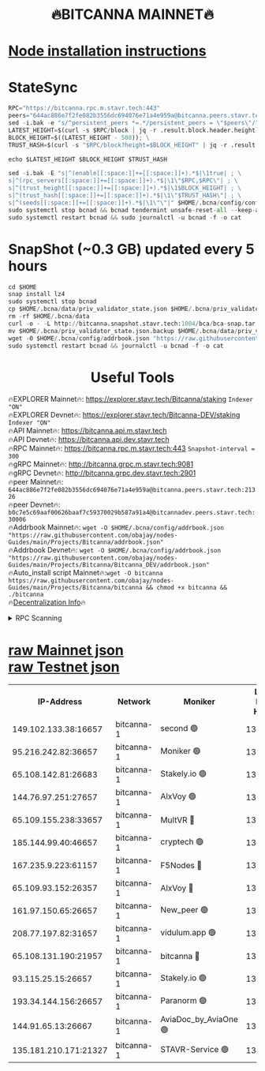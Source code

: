 <h1 align="center"> 🔥BITCANNA MAINNET🔥</h1>


[Node installation instructions](https://github.com/obajay/nodes-Guides/tree/main/Projects/Bitcanna)
=

# StateSync
```python
RPC="https://bitcanna.rpc.m.stavr.tech:443"
peers="644ac886e7f2fe082b3556dc694076e71a4e959a@bitcanna.peers.stavr.tech:21326"
sed -i.bak -e "s/^persistent_peers *=.*/persistent_peers = \"$peers\"/" $HOME/.bcna/config/config.toml
LATEST_HEIGHT=$(curl -s $RPC/block | jq -r .result.block.header.height); \
BLOCK_HEIGHT=$((LATEST_HEIGHT - 500)); \
TRUST_HASH=$(curl -s "$RPC/block?height=$BLOCK_HEIGHT" | jq -r .result.block_id.hash)

echo $LATEST_HEIGHT $BLOCK_HEIGHT $TRUST_HASH

sed -i.bak -E "s|^(enable[[:space:]]+=[[:space:]]+).*$|\1true| ; \
s|^(rpc_servers[[:space:]]+=[[:space:]]+).*$|\1\"$RPC,$RPC\"| ; \
s|^(trust_height[[:space:]]+=[[:space:]]+).*$|\1$BLOCK_HEIGHT| ; \
s|^(trust_hash[[:space:]]+=[[:space:]]+).*$|\1\"$TRUST_HASH\"| ; \
s|^(seeds[[:space:]]+=[[:space:]]+).*$|\1\"\"|" $HOME/.bcna/config/config.toml
sudo systemctl stop bcnad && bcnad tendermint unsafe-reset-all --keep-addr-book
sudo systemctl restart bcnad && sudo journalctl -u bcnad -f -o cat
```
# SnapShot (~0.3 GB) updated every 5 hours
```python
cd $HOME
snap install lz4
sudo systemctl stop bcnad
cp $HOME/.bcna/data/priv_validator_state.json $HOME/.bcna/priv_validator_state.json.backup
rm -rf $HOME/.bcna/data
curl -o - -L http://bitcanna.snapshot.stavr.tech:1004/bca/bca-snap.tar.lz4 | lz4 -c -d - | tar -x -C $HOME/.bcna --strip-components 2
mv $HOME/.bcna/priv_validator_state.json.backup $HOME/.bcna/data/priv_validator_state.json
wget -O $HOME/.bcna/config/addrbook.json "https://raw.githubusercontent.com/obajay/nodes-Guides/main/Projects/Bitcanna/addrbook.json"
sudo systemctl restart bcnad && journalctl -u bcnad -f -o cat
```

 <h1 align="center"> Useful Tools</h1>

🔥EXPLORER Mainnet🔥:    https://explorer.stavr.tech/Bitcanna/staking          `Indexer "ON"` \
🔥EXPLORER Devnet🔥:     https://explorer.stavr.tech/Bitcanna-DEV/staking     `Indexer "ON"` \
🔥API Mainnet🔥:         https://bitcanna.api.m.stavr.tech \
🔥API Devnet🔥:          https://bitcanna.api.dev.stavr.tech \
🔥RPC Mainnet🔥:         https://bitcanna.rpc.m.stavr.tech:443         `Snapshot-interval = 300` \
🔥gRPC Mainnet🔥:        http://bitcanna.grpc.m.stavr.tech:9081 \
🔥gRPC Devnet🔥:         http://bitcanna.grpc.dev.stavr.tech:2901 \
🔥peer Mainnet🔥:        `644ac886e7f2fe082b3556dc694076e71a4e959a@bitcanna.peers.stavr.tech:21326` \
🔥peer Devnet🔥:         `b0c7e5c69aaf00626baaf7c59370029b587a91a4@bitcannadev.peers.stavr.tech:30006` \
🔥Addrbook Mainnet🔥:    ```wget -O $HOME/.bcna/config/addrbook.json "https://raw.githubusercontent.com/obajay/nodes-Guides/main/Projects/Bitcanna/addrbook.json"``` \
🔥Addrbook Devnet🔥:    ```wget -O $HOME/.bcna/config/addrbook.json "https://raw.githubusercontent.com/obajay/nodes-Guides/main/Projects/Bitcanna/Bitcanna_DEV/addrbook.json"``` \
🔥Auto_install script Mainnet🔥:```wget -O bitcanna https://raw.githubusercontent.com/obajay/nodes-Guides/main/Projects/Bitcanna/bitcanna && chmod +x bitcanna && ./bitcanna``` \
🔥[Decentralization Info](https://github.com/obajay/StateSync-snapshots/tree/main/Projects/Bitcanna/Decentralization)🔥


<details>
<summary>RPC Scanning</summary>

<h2 align="center"> We scan nodes in real time every 4 hours. And we provide the final result of RPC endpoints.
We cannot influence the operation of these nodes in any way. </h2>


```python
If Voting Power is higher than 0 --> then the Node is a validator of the network and may be subject to attack and be a potential threat to the chain.
```
```python
We marked such validators with a red symbol
```

</details>

[raw Mainnet json](https://rpc-check.bcam.stavr.tech/bcam/rpc-bcam-result.json) \
[raw Testnet json](https://github.com/obajay/StateSync-snapshots/tree/main/Projects/Bitcanna/Rpc-Check-Testnet)
=



<table><tr><th>IP-Address</th><th>Network</th><th>Moniker</th><th>Latest Block Height</th><th>Earliest Block Height</th><th>Catching Up</th><th>Tx Index</th><th>Voting Power</th><th>Scan Time</th></tr><tr><td>149.102.133.38:16657</td><td>bitcanna-1</td><td>second 🟢</td><td>13097541</td><td>1</td><td>False</td><td>on</td><td>0</td><td>2024-03-20T16:22:37.373332343UTC</td></tr><tr><td>95.216.242.82:36657</td><td>bitcanna-1</td><td>Moniker 🟢</td><td>13097530</td><td>5776907</td><td>False</td><td>on</td><td>0</td><td>2024-03-20T16:21:33.660229855UTC</td></tr><tr><td>65.108.142.81:26683</td><td>bitcanna-1</td><td>Stakely.io 🟢</td><td>13097534</td><td>6152001</td><td>False</td><td>on</td><td>0</td><td>2024-03-20T16:21:56.871964606UTC</td></tr><tr><td>144.76.97.251:27657</td><td>bitcanna-1</td><td>AlxVoy 🟢</td><td>13097539</td><td>8805201</td><td>False</td><td>on</td><td>0</td><td>2024-03-20T16:22:26.720528047UTC</td></tr><tr><td>65.109.155.238:33657</td><td>bitcanna-1</td><td>MultVR 🔴</td><td>13097536</td><td>9933415</td><td>False</td><td>on</td><td>352625</td><td>2024-03-20T16:22:04.440251760UTC</td></tr><tr><td>185.144.99.40:46657</td><td>bitcanna-1</td><td>cryptech 🟢</td><td>13097530</td><td>11528001</td><td>False</td><td>on</td><td>0</td><td>2024-03-20T16:21:29.275255846UTC</td></tr><tr><td>167.235.9.223:61157</td><td>bitcanna-1</td><td>F5Nodes 🔴</td><td>13097536</td><td>12084001</td><td>False</td><td>on</td><td>570</td><td>2024-03-20T16:22:06.729547830UTC</td></tr><tr><td>65.109.93.152:26357</td><td>bitcanna-1</td><td>AlxVoy 🔴</td><td>13097541</td><td>12109301</td><td>False</td><td>on</td><td>1391929</td><td>2024-03-20T16:22:37.955876458UTC</td></tr><tr><td>161.97.150.65:26657</td><td>bitcanna-1</td><td>New_peer 🟢</td><td>13097534</td><td>12254001</td><td>False</td><td>on</td><td>0</td><td>2024-03-20T16:21:57.172382360UTC</td></tr><tr><td>208.77.197.82:31657</td><td>bitcanna-1</td><td>vidulum.app 🟢</td><td>13097535</td><td>12386934</td><td>False</td><td>on</td><td>0</td><td>2024-03-20T16:21:59.934172010UTC</td></tr><tr><td>65.108.131.190:21957</td><td>bitcanna-1</td><td>bitcanna 🔴</td><td>13097537</td><td>12997537</td><td>False</td><td>on</td><td>420037</td><td>2024-03-20T16:22:11.143997743UTC</td></tr><tr><td>93.115.25.15:26657</td><td>bitcanna-1</td><td>Stakely.io 🟢</td><td>13097534</td><td>13004569</td><td>False</td><td>on</td><td>0</td><td>2024-03-20T16:21:52.435981087UTC</td></tr><tr><td>193.34.144.156:26657</td><td>bitcanna-1</td><td>Paranorm 🟢</td><td>13097537</td><td>13042501</td><td>False</td><td>on</td><td>0</td><td>2024-03-20T16:22:13.444826176UTC</td></tr><tr><td>144.91.65.13:26667</td><td>bitcanna-1</td><td>AviaDoc_by_AviaOne 🟢</td><td>13097538</td><td>13086901</td><td>False</td><td>on</td><td>0</td><td>2024-03-20T16:22:22.036626732UTC</td></tr><tr><td>135.181.210.171:21327</td><td>bitcanna-1</td><td>STAVR-Service 🟢</td><td>13097539</td><td>13095401</td><td>False</td><td>on</td><td>0</td><td>2024-03-20T16:22:26.468532988UTC</td></tr></table>
